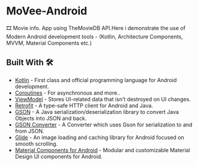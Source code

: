 # MoVee-Android
🎞️ Movie info. App using TheMovieDB API.Here i demonstrate the use of Modern Android development tools - (Kotlin, Architecture Components, MVVM, Material Components etc.)
## Built With 🛠
* [Kotlin] - First class and official programming language for Android development.
* [Coroutines] - For asynchronous and more..
* [ViewModel] - Stores UI-related data that isn't destroyed on UI changes.
* [Retrofit] - A type-safe HTTP client for Android and Java.
* [GSON] - A Java serialization/deserialization library to convert Java Objects into JSON and back.
* [GSON Converter] - A Converter which uses Gson for serialization to and from JSON.
* [Glide] - An image loading and caching library for Android focused on smooth scrolling.
* [Material Components for Android] - Modular and customizable Material Design UI components for Android.




[Kotlin]: https://kotlinlang.org/
[Coroutines]: https://kotlinlang.org/docs/coroutines-overview.html
[ViewModel]: https://developer.android.com/topic/libraries/architecture/viewmodel
[Retrofit]: https://square.github.io/retrofit/
[GSON]: https://github.com/google/gson
[GSON Converter]: https://github.com/square/retrofit/tree/master/retrofit-converters/gson
[Glide]: https://github.com/bumptech/glide
[Material Components for Android]: https://github.com/material-components/material-components-android
